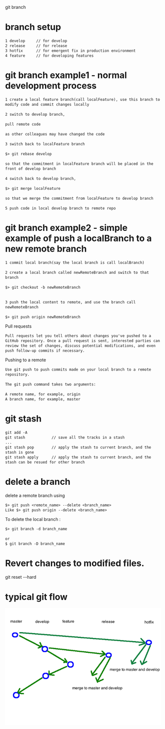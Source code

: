 

git branch   

# branch setup    

```
1 develop     // for develop  
2 release     // for release    
3 hotfix      // for emergent fix in production environment    
4 feature     // for developing features      
```

# git branch example1 - normal development process   
```
1 create a local feature branch(call localFeature), use this branch to modify code and commit changes locally  

2 switch to develop branch, 

pull remote code

as other colleagues may have changed the code

3 switch back to localFeature branch

$> git rebase develop

so that the commitment in localFeature branch will be placed in the front of develop branch

4 switch back to develop branch, 

$> git merge localFeature

so that we merge the commitment from localFeature to develop branch  

5 push code in local develop branch to remote repo 

```



# git branch example2 - simple example of push a localBranch to a new remote branch   
```
1 commit local branch(say the local branch is call localBranch)

2 create a local branch called newRemoteBranch and switch to that branch 

$> git checkout -b newRemoteBranch


3 push the local content to remote, and use the branch call newRemoteBranch

$> git push origin newRemoteBranch

```



Pull requests
```
Pull requests let you tell others about changes you've pushed to a GitHub repository. Once a pull request is sent, interested parties can review the set of changes, discuss potential modifications, and even push follow-up commits if necessary.
```

Pushing to a remote
```
Use git push to push commits made on your local branch to a remote repository.

The git push command takes two arguments:

A remote name, for example, origin
A branch name, for example, master
```

# git stash    


```
git add -A
git stash            // save all the tracks in a stash
...
git stash pop        // apply the stash to current branch, and the stash is gone
git stash apply      // apply the stash to current branch, and the stash can be resued for other branch  

```

# delete a branch   

delete a remote branch using
```
$> git push <remote_name> --delete <branch_name>
Like $> git push origin --delete <branch_name>
```

To delete the local branch :
```
$> git branch -d branch_name

or
$ git branch -D branch_name

```

# Revert changes to modified files.
git reset --hard



# typical git flow   
![typical git flow](./pics/gitFlow.png)



